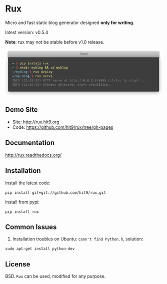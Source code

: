 Rux
===

Micro and fast static blog generator designed **only for writing**.

latest version: v0.5.4

**Note**: rux may not be stable before v1.0 release.

![](docs/screen-shots/rux-in-shell.png)

Demo Site
----------

- Site: http://rux.hit9.org
- Code: https://github.com/hit9/rux/tree/gh-pages

Documentation
-------------

http://rux.readthedocs.org/

Installation
-------------

Install the latest code:

    pip install git+git://github.com/hit9/rux.git

Install from pypi:

    pip install rux

Common Issues
--------------

1. Installation troubles on Ubuntu: `cann't find Python.h`, solution:

  ```
  sudo apt-get install python-dev
  ```

License
-------

BSD. `Rux` can be used, modified for any purpose.
